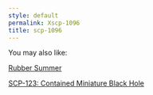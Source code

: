```yaml
---
style: default
permalink: Xscp-1096
title: scp-1096
---
```

You may also like:

[Rubber Summer](http://scp-wiki.net/rubber-summer)

[SCP-123: Contained Miniature Black Hole](http://scp-wiki.net/scp-123)
